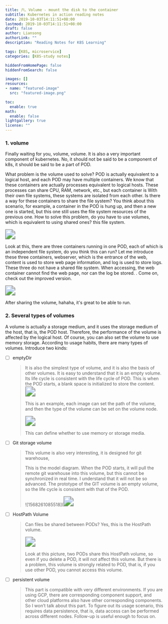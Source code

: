 ```yaml
---
title: 六、Volume - mount the disk to the container
subtitle: Kubernetes in action reading notes
date: 2019-10-03T14:11:51+08:00
lastmod: 2019-10-03T14:11:51+08:00
draft: false
author: Liansong
authorLink: ""
description: "Reading Notes for K8S Learning"

tags: [K8S, microservice]
categories: [K8S-study notes]

hiddenFromHomePage: false
hiddenFromSearch: false

images: []
resources:
- name: "featured-image"
  src: "featured-image.png"

toc:
  enable: true
math:
  enable: false
lightgallery: true
license: ""
---
```


### 1. volume

Finally waiting for you, volume, volume. It is also a very important component of kubernetes. No, it should not be said to be a component of k8s, it should be said to be a part of POD.

What problem is the volume used to solve? POD is actually equivalent to a logical host, and each POD may have multiple containers. We know that these containers are actually processes equivalent to logical hosts. These processes can share CPU, RAM, network, etc., but each container is With their own file systems, these systems are isolated from each other. Is there a way for these containers to share the file system? You think about this scenario, for example, a container in the POD is hung up, and then a new one is started, but this one still uses the file system resources of the previous one. How to solve this problem, do you have to use volumes, which is equivalent to using shared ones? this file system.

<img src="https://cdn.jsdelivr.net/gh/yeliansong/github-blog-PIC/blog-images006y8mN6gy1g6x4eedbqdj30hd0fidkk.jpg" style="zoom:200%;" />

Look at this, there are three containers running in one POD, each of which is an independent file system, do you think this can run? Let me introduce these three containers, webserver, which is the entrance of the web, content is used to store web page information, and log is used to store logs. These three do not have a shared file system. When accessing, the web container cannot find the web page, nor can the log be stored. . Come on, check out the improved version.

<img src="https://cdn.jsdelivr.net/gh/yeliansong/github-blog-PIC/blog-images006y8mN6gy1g6x4egqjntj30f70fngs5.jpg" style="zoom:200%;" />

After sharing the volume, hahaha, it's great to be able to run.



### 2. Several types of volumes

A volume is actually a storage medium, and it uses the storage medium of the host, that is, the POD host. Therefore, the performance of the volume is affected by the logical host. Of course, you can also set the volume to use memory storage. According to usage habits, there are many types of volumes. Introduce two kinds:

- [ ] emptyDir

   > It is also the simplest type of volume, and it is also the basis of other volumes. It is easy to understand that it is an empty volume. Its life cycle is consistent with the life cycle of POD. This is when the POD starts, a blank space is initialized to store the content. <img src="https://cdn.jsdelivr.net/gh/yeliansong/github-blog-PIC/blog-images006y8mN6gy1g6x4ein3a0j30l10d078g.jpg" style="zoom:200%;" />
   >
   > This is an example, each image can set the path of the volume, and then the type of the volume can be set on the volume node.
   >
   > <img src="https://cdn.jsdelivr.net/gh/yeliansong/github-blog-PIC/blog-images006y8mN6gy1g6x4ejucirj30ih02zdg6.jpg" style="zoom:200%;" />
   >
   > 
   >
   > This can define whether to use memory or storage media.



- [ ] Git storage volume

   > This volume is also very interesting, it is designed for git warehouse,
   >
   > This is the model diagram. When the POD starts, it will pull the remote git warehouse into this volume, but this cannot be synchronized in real time. I understand that it will not be so advanced. The prototype of the GIT volume is an empty volume, so the life cycle is consistent with that of the POD.
   >
   > ![1568261085518](<img src="https://cdn.jsdelivr.net/gh/yeliansong/github-blog-PIC/blog-images006y8mN6gy1g6x4elernrj30kz09sn1k.jpg" style="zoom:200%;" />



- [ ] HostPath Volume

   > Can files be shared between PODs? Yes, this is the HostPath volume.
   >
   > <img src="https://cdn.jsdelivr.net/gh/yeliansong/github-blog-PIC/blog-images006y8mN6gy1g6x4eo1yr8j30kt0abdkv.jpg" style="zoom:200%;" />
   >
   > 
   >
   > Look at this picture, two PODs share this HostPath volume, so even if you delete a POD, it will not affect this volume. But there is a problem, this volume is strongly related to POD, that is, if you use other POD, you cannot access this volume.

  

- [ ] persistent volume

   > This part is compatible with very different environments. If you are using GCP, there are corresponding component support, and other cloud platforms also have other corresponding components. So I won’t talk about this part. To figure out its usage scenario, this requires data persistence, that is, data access can be performed across different nodes. Follow-up is useful enough to focus on.